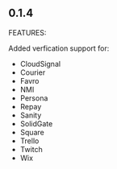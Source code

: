 ## 0.1.4

FEATURES:

Added verfication support for:

- CloudSignal
- Courier
- Favro
- NMI
- Persona
- Repay
- Sanity
- SolidGate
- Square
- Trello
- Twitch
- Wix